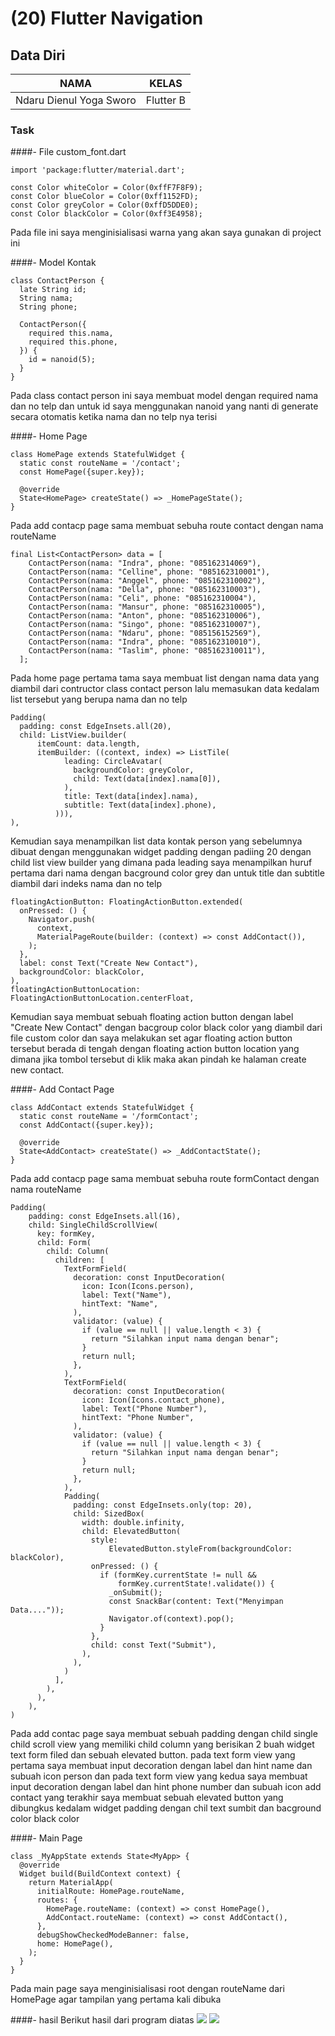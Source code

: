 # (20) Flutter Navigation

## Data Diri

| NAMA |  KELAS
|--|--|
| Ndaru Dienul Yoga Sworo  |  Flutter B

### Task

####- File custom_font.dart

```
import 'package:flutter/material.dart';

const Color whiteColor = Color(0xffF7F8F9);
const Color blueColor = Color(0xff1152FD);
const Color greyColor = Color(0xffD5DDE0);
const Color blackColor = Color(0xff3E4958);
```

Pada file ini saya menginisialisasi warna yang akan saya gunakan di project ini

####- Model Kontak

```
class ContactPerson {
  late String id;
  String nama;
  String phone;

  ContactPerson({
    required this.nama,
    required this.phone,
  }) {
    id = nanoid(5);
  }
}
```

Pada class contact person ini saya membuat model dengan required nama dan no telp dan untuk id saya menggunakan nanoid yang nanti di generate secara otomatis ketika nama dan no telp nya terisi

####- Home Page

```
class HomePage extends StatefulWidget {
  static const routeName = '/contact';
  const HomePage({super.key});

  @override
  State<HomePage> createState() => _HomePageState();
}
```

Pada add contacp page sama membuat sebuha route contact dengan nama routeName

```
final List<ContactPerson> data = [
    ContactPerson(nama: "Indra", phone: "085162314069"),
    ContactPerson(nama: "Celline", phone: "085162310001"),
    ContactPerson(nama: "Anggel", phone: "085162310002"),
    ContactPerson(nama: "Della", phone: "085162310003"),
    ContactPerson(nama: "Celi", phone: "085162310004"),
    ContactPerson(nama: "Mansur", phone: "085162310005"),
    ContactPerson(nama: "Anton", phone: "085162310006"),
    ContactPerson(nama: "Singo", phone: "085162310007"),
    ContactPerson(nama: "Ndaru", phone: "085156152569"),
    ContactPerson(nama: "Indra", phone: "085162310010"),
    ContactPerson(nama: "Taslim", phone: "085162310011"),
  ];
```

Pada home page pertama tama saya membuat list dengan nama data yang diambil dari contructor class contact person lalu memasukan data kedalam list tersebut yang berupa nama dan no telp

```
Padding(
  padding: const EdgeInsets.all(20),
  child: ListView.builder(
      itemCount: data.length,
      itemBuilder: ((context, index) => ListTile(
            leading: CircleAvatar(
              backgroundColor: greyColor,
              child: Text(data[index].nama[0]),
            ),
            title: Text(data[index].nama),
            subtitle: Text(data[index].phone),
          ))),
),
```

Kemudian saya menampilkan list data kontak person yang sebelumnya dibuat dengan menggunakan widget padding dengan padiing 20 dengan child list view builder yang dimana pada leading saya menampilkan huruf pertama dari nama dengan bacground color grey dan untuk title dan subtitle diambil dari indeks nama dan no telp

```
floatingActionButton: FloatingActionButton.extended(
  onPressed: () {
    Navigator.push(
      context,
      MaterialPageRoute(builder: (context) => const AddContact()),
    );
  },
  label: const Text("Create New Contact"),
  backgroundColor: blackColor,
),
floatingActionButtonLocation: FloatingActionButtonLocation.centerFloat,
```

Kemudian saya membuat sebuah floating action button dengan label "Create New Contact" dengan bacgroup color black color yang diambil dari file custom color dan saya melakukan set agar floating action button tersebut berada di tengah dengan floating action button location yang dimana jika tombol tersebut di klik maka akan pindah ke halaman create new contact.

####- Add Contact Page

```
class AddContact extends StatefulWidget {
  static const routeName = '/formContact';
  const AddContact({super.key});

  @override
  State<AddContact> createState() => _AddContactState();
}
```

Pada add contacp page sama membuat sebuha route formContact dengan nama routeName

```
Padding(
    padding: const EdgeInsets.all(16),
    child: SingleChildScrollView(
      key: formKey,
      child: Form(
        child: Column(
          children: [
            TextFormField(
              decoration: const InputDecoration(
                icon: Icon(Icons.person),
                label: Text("Name"),
                hintText: "Name",
              ),
              validator: (value) {
                if (value == null || value.length < 3) {
                  return "Silahkan input nama dengan benar";
                }
                return null;
              },
            ),
            TextFormField(
              decoration: const InputDecoration(
                icon: Icon(Icons.contact_phone),
                label: Text("Phone Number"),
                hintText: "Phone Number",
              ),
              validator: (value) {
                if (value == null || value.length < 3) {
                  return "Silahkan input nama dengan benar";
                }
                return null;
              },
            ),
            Padding(
              padding: const EdgeInsets.only(top: 20),
              child: SizedBox(
                width: double.infinity,
                child: ElevatedButton(
                  style:
                      ElevatedButton.styleFrom(backgroundColor: blackColor),
                  onPressed: () {
                    if (formKey.currentState != null &&
                        formKey.currentState!.validate()) {
                      _onSubmit();
                      const SnackBar(content: Text("Menyimpan Data...."));
                      Navigator.of(context).pop();
                    }
                  },
                  child: const Text("Submit"),
                ),
              ),
            )
          ],
        ),
      ),
    ),
)
```

Pada add contac page saya membuat sebuah padding dengan child single child scroll view yang memiliki child column yang berisikan 2 buah widget text form filed dan sebuah elevated button. pada text form view yang pertama saya membuat input decoration dengan label dan hint name dan subuah icon person dan pada text form view yang kedua saya membuat input decoration dengan label dan hint phone number dan subuah icon add contact yang terakhir saya membuat sebuah elevated button yang dibungkus kedalam widget padding dengan chil text sumbit dan bacground color black color

####- Main Page

```
class _MyAppState extends State<MyApp> {
  @override
  Widget build(BuildContext context) {
    return MaterialApp(
      initialRoute: HomePage.routeName,
      routes: {
        HomePage.routeName: (context) => const HomePage(),
        AddContact.routeName: (context) => const AddContact(),
      },
      debugShowCheckedModeBanner: false,
      home: HomePage(),
    );
  }
}
```

Pada main page saya menginisialisasi root dengan routeName dari HomePage agar tampilan yang pertama kali dibuka

####- hasil
Berikut hasil dari program diatas
![](../screenshots/hasil1.png)
![](../screenshots/hasil2.png)
